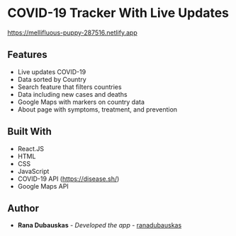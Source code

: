 # COVID-19 Tracker With Live Updates

https://mellifluous-puppy-287516.netlify.app


## Features
- Live updates COVID-19
- Data sorted by Country
- Search feature that filters countries
- Data including new cases and deaths
- Google Maps with markers on country data 
- About page with symptoms, treatment, and prevention

## Built With

- React.JS
- HTML
- CSS
- JavaScript
- COVID-19 API (https://disease.sh/)
- Google Maps API

## Author

  - **Rana Dubauskas** - *Developed the app* -
    [ranadubauskas](https://github.com/ranadubauskas)
